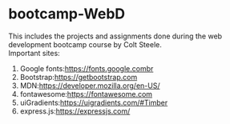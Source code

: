 # bootcamp-WebD
This includes the projects and assignments done during the web development bootcamp course by Colt Steele.
<br>Important sites:
1. Google fonts:https://fonts.google.combr
2. Bootstrap:https://getbootstrap.com
3. MDN:https://developer.mozilla.org/en-US/
4. fontawesome:https://fontawesome.com
5. uiGradients:https://uigradients.com/#Timber
6. express.js:https://expressjs.com/
